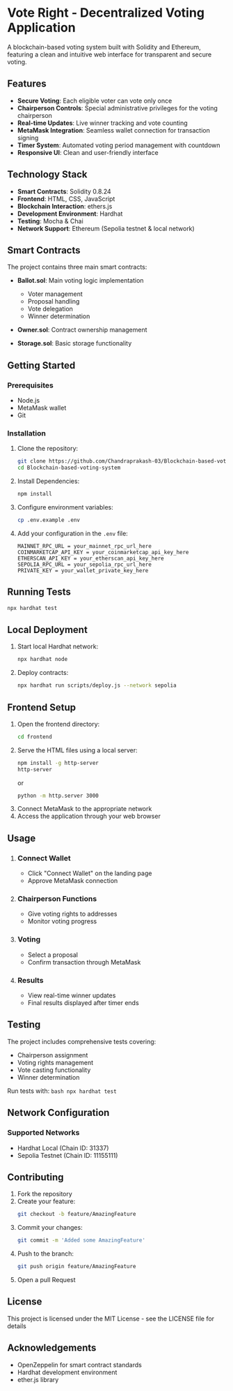 # Vote Right - Decentralized Voting Application

A blockchain-based voting system built with Solidity and Ethereum, featuring a clean and intuitive web interface for transparent and secure voting.

## Features

- **Secure Voting**: Each eligible voter can vote only once
- **Chairperson Controls**: Special administrative privileges for the voting chairperson
- **Real-time Updates**: Live winner tracking and vote counting
- **MetaMask Integration**: Seamless wallet connection for transaction signing
- **Timer System**: Automated voting period management with countdown
- **Responsive UI**: Clean and user-friendly interface

## Technology Stack

- **Smart Contracts**: Solidity 0.8.24
- **Frontend**: HTML, CSS, JavaScript
- **Blockchain Interaction**: ethers.js
- **Development Environment**: Hardhat
- **Testing**: Mocha & Chai
- **Network Support**: Ethereum (Sepolia testnet & local network)

## Smart Contracts

The project contains three main smart contracts:

- **Ballot.sol**: Main voting logic implementation
  - Voter management
  - Proposal handling
  - Vote delegation
  - Winner determination

- **Owner.sol**: Contract ownership management

- **Storage.sol**: Basic storage functionality

## Getting Started

### Prerequisites

- Node.js
- MetaMask wallet
- Git

### Installation

1. Clone the repository:
   ```bash
   git clone https://github.com/Chandraprakash-03/Blockchain-based-voting-system.git
   cd Blockchain-based-voting-system
   ```

2. Install Dependencies:
    ```bash
    npm install 
    ```

3. Configure environment variables: 
    ```bash
    cp .env.example .env
    ```
4. Add your configuration in the `.env` file:
    ```
    MAINNET_RPC_URL = your_mainnet_rpc_url_here
    COINMARKETCAP_API_KEY = your_coinmarketcap_api_key_here
    ETHERSCAN_API_KEY = your_etherscan_api_key_here
    SEPOLIA_RPC_URL = your_sepolia_rpc_url_here
    PRIVATE_KEY = your_wallet_private_key_here 
    ```

## Running Tests
```bash
npx hardhat test
```

## Local Deployment
1. Start local Hardhat network:
    ```bash
    npx hardhat node
    ```
2. Deploy contracts:
    ```bash
    npx hardhat run scripts/deploy.js --network sepolia
    ```

## Frontend Setup
1. Open the frontend directory:
    ```bash
    cd frontend
    ```
2. Serve the HTML files using a local server:
    ```bash
    npm install -g http-server
    http-server
    ```
    or 
    ```bash 
    python -m http.server 3000
    ```
3. Connect MetaMask to the appropriate network
4. Access the application through your web browser

## Usage 

1. ### Connect Wallet 
    - Click "Connect Wallet" on the landing page
    - Approve MetaMask connection
2. ### Chairperson Functions
    - Give voting rights to addresses
    - Monitor voting progress
3. ### Voting 
    - Select a proposal
    - Confirm transaction through MetaMask
4. ### Results 
    - View real-time winner updates
    - Final results displayed after timer ends

## Testing
The project includes comprehensive tests covering:
- Chairperson assignment
- Voting rights management
- Vote casting functionality 
- Winner determination

Run tests with:
    ``` bash
    npx hardhat test
    ```

## Network Configuration
### Supported Networks
- Hardhat Local (Chain ID: 31337)
- Sepolia Testnet (Chain ID: 11155111)

## Contributing 
1. Fork the repository
2. Create your feature:
    ```bash
    git checkout -b feature/AmazingFeature
    ```
3. Commit your changes:
    ```bash
    git commit -m 'Added some AmazingFeature'
    ```
4. Push to the branch:
    ```bash 
    git push origin feature/AmazingFeature
    ```
5. Open a pull Request

## License
This project is licensed under the MIT License - see the LICENSE file for details

## Acknowledgements 
- OpenZeppelin for smart contract standards
- Hardhat development environment
- ether.js library